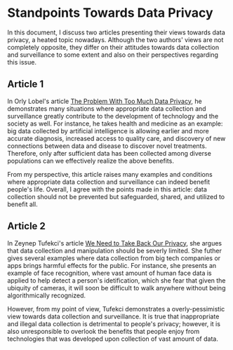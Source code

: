 # Standpoints Towards Data Privacy
In this document, I discuss two articles presenting their views towards data privacy, a heated topic nowadays. Although the two authors' views are not completely opposite, they differ on their attitudes towards data collection and surveillance to some extent and also on their perspectives regarding this issue.

## Article 1
In Orly Lobel's article [The Problem With Too Much Data Privacy](https://time.com/6224484/data-privacy-problem/), he demonstrates many situations where appropriate data collection and surveillance greatly contribute to the development of technology and the society as well. For instance, he takes health and medicine as an example: big data collected by artificial intelligence is allowing earlier and more accurate diagnosis, increased access to quality care, and discovery of new connections between data and disease to discover novel treatments. Therefore, only after sufficient data has been collected among diverse populations can we effectively realize the above benefits.

From my perspective, this article raises many examples and conditions where appropriate data collection and surveillance can indeed benefit people's life. Overall, I agree with the points made in this article: data collection should not be prevented but safeguarded, shared, and utilized to benefit all.

## Article 2
In Zeynep Tufekci's article [We Need to Take Back Our Privacy](https://www.nytimes.com/2022/05/19/opinion/privacy-technology-data.html), she argues that data collection and manipulation should be severly limited. She futher gives several examples where data collection from big tech companies or apps brings harmful effects for the public. For instance, she presents an example of face recognition, where vast amount of human face data is applied to help detect a person's idetification, which she fear that given the ubiquity of cameras, it will soon be difficult to walk anywhere without being algorithmically recognized.

However, from my point of view, Tufekci demonstrates a overly-pessimistic view towards data collection and surveillance. It is true that inappropriate and illegal data collection is detrimental to people's privacy; however, it is also unresponsible to overlook the benefits that people enjoy from technologies that was developed upon collection of vast amount of data.